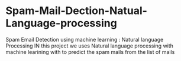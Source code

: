 # Spam-Mail-Dection-Natual-Language-processing
Spam Email Detection using machine learning : Natural language Processing 
IN this project we uses Natural language processing with machine learining with to predict the spam mails from the list of mails 


